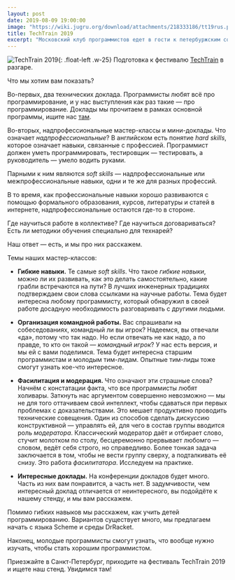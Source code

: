 ```yaml
---
layout: post
date: 2019-08-09 19:00:00
image: "https://wiki.jugru.org/download/attachments/218333186/tt19rus.png"
title: TechTrain 2019
excerpt: "Московский клуб программистов едет в гости к петербуржским соратникам."
---
```


![TechTrain 2019](https://wiki.jugru.org/download/thumbnails/218333186/image2019-7-8_12-44-16.png){: .float-left .w-25} Подготовка к фестивалю [TechTrain](http://techtrain.ru/) в разгаре.

Что мы хотим вам показать?

Во-первых, два технических доклада. Программисты любят всё про программирование, и у нас выступления как раз такие&nbsp;&mdash; про программирование. Доклады мы прочитаем в рамках основной программы, ищите нас [там](https://techtrain.ru/schedule/).

Во-вторых, надпрофессиональные мастер-классы и мини-доклады. Что означает *надпрофессиональные*? В английском есть понятие *hard skills*, которое означает навыки, связанные с профессией. Программист должен уметь программировать, тестировщик&nbsp;&mdash; тестировать, а руководитель&nbsp;&mdash; умело водить руками.

Парными к ним являются *soft skills*&nbsp;&mdash; надпрофессиональные или межпрофессиональные навыки, одни и те же для разных профессий.

В то время, как профессиональные навыки хорошо развиваются с помощью формального образования, курсов, литературы и статей в интернете, надпрофессиональные остаются где-то в стороне.

Где научиться работе в коллективе? Где научиться договариваться? Есть ли методики обучения специально для технарей?

Наш ответ&nbsp;&mdash; есть, и мы про них расскажем.

Темы наших мастер-классов:

* **Гибкие навыки.** Те самые *soft skills*. Что такое *гибкие навыки*, можно ли их развивать, как это делать самостоятельно, какие грабли встречаются на пути? В лучших инженерных традициях подтверждаем свои слова ссылками на научные работы. Тема будет интересна любому программисту, который обнаружил в своей работе досадную необходимость разговаривать с другими людьми.

* **Организация командной работы.** Вас спрашивали на собеседованиях, командный ли вы игрок? Надеемся, вы отвечали &laquo;да&raquo;, потому что так надо. Но если отвечать не как надо, а по правде, то кто он такой&nbsp;&mdash; *командный игрок*? У нас есть версия, и мы ей с вами поделимся. Тема будет интересна старшим программистам и молодым тим-лидам. Опытные тим-лиды тоже смогут узнать кое-что интересное.

* **Фасилитация и модерация.** Что означают эти страшные слова? Начнём с констатации факта, что все программисты любят холивары. Заткнуть нас аргументом совершенно невозможно&nbsp;&mdash; мы не для того оттачиваем свой интеллект, чтобы сдаваться при первых проблемах с доказательствами. Это мешает продуктивно проводить технические совещения. Один из способов сделать дискуссию конструктивной&nbsp;&mdash; управлять ей, для чего в состав группы вводится роль *модератора*. Классический модератор даёт и отбирает слово, стучит молотком по столу, бесцеремонно прервывает любомго&nbsp;&mdash; словом, ведёт себя строго, но справедливо. Более тонкая задача заключается в том, чтобы не вести группу сверху, а подталкивать её снизу. Это работа *фасилитатора*. Исследуем на практике.

* **Интересные доклады.** На конференции докладов будет много. Часть из них вам понравится, а часть нет. В задумчивости, чем интересный доклад отличается от неинтересного, вы подойдёте к нашему стенду, и мы вам расскажем.

Помимо гибких навыков мы расскажем, как учить детей программированию. Вариантов существует много, мы предлагаем начать с языка Scheme и среды DrRacket.

Наконец, молодые программисты смогут узнать, что вообще нужно изучать, чтобы стать хорошим программистом.

Приезжайте в Санкт-Петербург, приходите на фестиваль TechTrain 2019 и ищете наш стенд. Увидимся там!